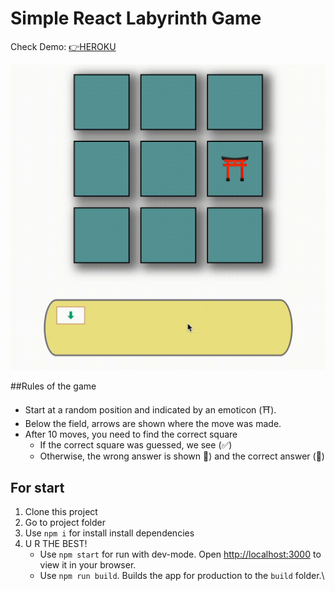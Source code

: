 # Simple React Labyrinth Game

Check Demo: [👉HEROKU](https://react-labyrinth-game-bb.herokuapp.com/)

![](https://github.com/BugsBound/react-labyrinth-game/blob/master/gifs/check.gif)

##Rules of the game

* Start at a random position and indicated by an emoticon (⛩).
* Below the field, arrows are shown where the move was made.
* After 10 moves, you need to find the correct square
  - If the correct square was guessed, we see (✅)
  - Otherwise, the wrong answer is shown 🤬) and the correct answer (🤭)

## For start
1. Clone this project
2. Go to project folder
3. Use `npm i` for install install dependencies
4. U R THE BEST!
   * Use `npm start` for run with dev-mode. Open [http://localhost:3000](http://localhost:3000) to view it in your browser.
   * Use `npm run build`. Builds the app for production to the `build` folder.\
